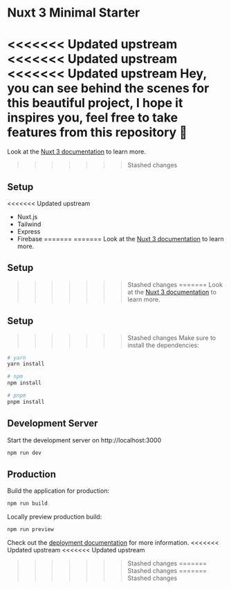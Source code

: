 # Nuxt 3 Minimal Starter

<<<<<<< Updated upstream
<<<<<<< Updated upstream
<<<<<<< Updated upstream
Hey, you can see behind the scenes for this beautiful project, I hope it inspires you, feel free to take features from this repository 🌛
=======
Look at the [Nuxt 3 documentation](https://nuxt.com/docs/getting-started/introduction) to learn more.
>>>>>>> Stashed changes

## Setup

<<<<<<< Updated upstream
- Nuxt.js
- Tailwind
- Express
- Firebase
=======
=======
Look at the [Nuxt 3 documentation](https://nuxt.com/docs/getting-started/introduction) to learn more.

## Setup

>>>>>>> Stashed changes
=======
Look at the [Nuxt 3 documentation](https://nuxt.com/docs/getting-started/introduction) to learn more.

## Setup

>>>>>>> Stashed changes
Make sure to install the dependencies:

```bash
# yarn
yarn install

# npm
npm install

# pnpm
pnpm install
```

## Development Server

Start the development server on http://localhost:3000

```bash
npm run dev
```

## Production

Build the application for production:

```bash
npm run build
```

Locally preview production build:

```bash
npm run preview
```

Check out the [deployment documentation](https://nuxt.com/docs/getting-started/deployment) for more information.
<<<<<<< Updated upstream
<<<<<<< Updated upstream
>>>>>>> Stashed changes
=======
>>>>>>> Stashed changes
=======
>>>>>>> Stashed changes
